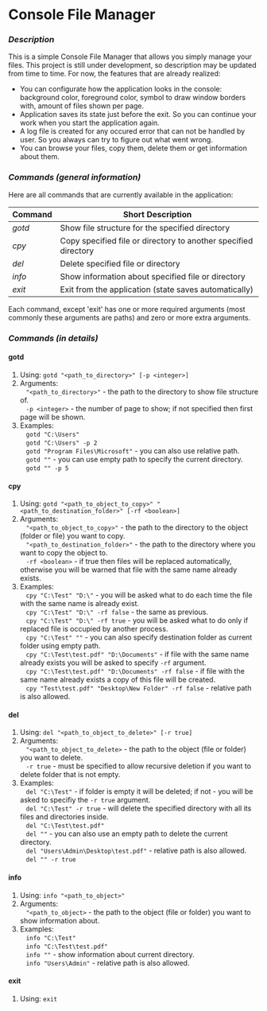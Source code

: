# Console File Manager
### ***Description***
This is a simple Console File Manager that allows you simply manage your files.
This project is still under development, so description may be updated from time to time.
For now, the features that are already realized:
* You can configurate how the application looks in the console: background color, foreground color, symbol to draw window borders with, amount of files shown per page.
* Application saves its state just before the exit. So you can continue your work when you start the application again.
* A log file is created for any occured error that can not be handled by user. So you always can try to figure out what went wrong.
* You can browse your files, copy them, delete them or get information about them.


### ***Commands (general information)***
Here are all commands that are currently available in the application:

Command   | Short Description                                               | 
----------|-----------------------------------------------------------------|
_gotd_    | Show file structure for the specified directory                 |
_cpy_     | Copy specified file or directory to another specified directory |
_del_     | Delete specified file or directory                              |
_info_    | Show information about specified file or directory              |
_exit_    | Exit from the application (state saves automatically)           |

Each command, except 'exit' has one or more required arguments (most commonly these arguments are paths) and zero or more extra arguments.

### ***Commands (in details)***
#### gotd
1. Using: `gotd "<path_to_directory>" [-p <integer>]`
2. Arguments:<br/>
&nbsp;&nbsp; `"<path_to_directory>"` - the path to the directory to show file structure of. <br/>
&nbsp;&nbsp; `-p <integer>` - the number of page to show; if not specified then first page will be shown.
3. Examples: <br/>
&nbsp;&nbsp; `gotd "C:\Users"`<br/>
&nbsp;&nbsp; `gotd "C:\Users" -p 2` <br/>
&nbsp;&nbsp; `gotd "Program Files\Microsoft"` - you can also use relative path. <br/>
&nbsp;&nbsp; `gotd ""` - you can use empty path to specify the current directory. <br/>
&nbsp;&nbsp; `gotd "" -p 5`

#### cpy
1. Using: `gotd "<path_to_object_to_copy>" "<path_to_destination_folder>" [-rf <boolean>]`
2. Arguments:<br/>
&nbsp;&nbsp; `"<path_to_object_to_copy>"` - the path to the directory to the object (folder or file) you want to copy. <br/>
&nbsp;&nbsp; `"<path_to_destination_folder>"` - the path to the directory where you want to copy the object to. <br/>
&nbsp;&nbsp; `-rf <boolean>` - if true then files will be replaced automatically, otherwise you will be warned that file with the same name already exists.
3. Examples: <br/>
&nbsp;&nbsp; `cpy "C:\Test" "D:\"` - you will be asked what to do each time the file with the same name is already exist.<br/>
&nbsp;&nbsp; `cpy "C:\Test" "D:\" -rf false` - the same as previous.<br/>
&nbsp;&nbsp; `cpy "C:\Test" "D:\" -rf true` - you will be asked what to do only if replaced file is occupied by another process. <br/>
&nbsp;&nbsp; `cpy "C:\Test" ""` - you can also specify destination folder as current folder using empty path. <br/>
&nbsp;&nbsp; `cpy "C:\Test\test.pdf" "D:\Documents"` - if file with the same name already exists you will be asked to specify `-rf` argument. <br/>
&nbsp;&nbsp; `cpy "C:\Test\test.pdf" "D:\Documents" -rf false` - if file with the same name already exists a copy of this file will be created. <br/>
&nbsp;&nbsp; `cpy "Test\test.pdf" "Desktop\New Folder" -rf false` - relative path is also allowed. <br/>


#### del
1. Using: `del "<path_to_object_to_delete>" [-r true]`
2. Arguments:<br/>
&nbsp;&nbsp; `"<path_to_object_to_delete>` - the path to the object (file or folder) you want to delete. <br/>
&nbsp;&nbsp; `-r true` - must be specified to allow recursive deletion if you want to delete folder that is not empty.
3. Examples: <br/>
&nbsp;&nbsp; `del "C:\Test"` - if folder is empty it will be deleted; if not - you will be asked to specifiy the `-r true` argument. <br/>
&nbsp;&nbsp; `del "C:\Test" -r true` - will delete the specified directory with all its files and directories inside.<br/>
&nbsp;&nbsp; `del "C:\Test\test.pdf"`<br/>
&nbsp;&nbsp; `del ""` - you can also use an empty path to delete the current directory. <br/>
&nbsp;&nbsp; `del "Users\Admin\Desktop\test.pdf"` - relative path is also allowed. <br/>
&nbsp;&nbsp; `del "" -r true`


#### info
1. Using: `info "<path_to_object>"`
2. Arguments:<br/>
&nbsp;&nbsp; `"<path_to_object>` - the path to the object (file or folder) you want to show information about. <br/>
3. Examples: <br/>
&nbsp;&nbsp; `info "C:\Test"`<br/>
&nbsp;&nbsp; `info "C:\Test\test.pdf"`<br/>
&nbsp;&nbsp; `info ""` - show information about current directory. <br/>
&nbsp;&nbsp; `info "Users\Admin"` - relative path is also allowed. <br/>

#### exit
1. Using: `exit`
